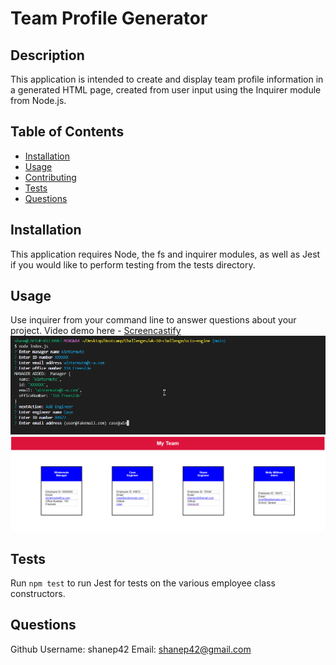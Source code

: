 # Team Profile Generator 

## Description 
This application is intended to create and display team profile information in a generated HTML page, created from user input using the Inquirer module from Node.js.
 
## Table of Contents
* [Installation](#installation)
* [Usage](#usage)
* [Contributing](#contributing)
* [Tests](#tests)
* [Questions](#questions)

## Installation
This application requires Node, the fs and inquirer modules, as well as Jest if you would like to perform testing from the tests directory.

## Usage 
Use inquirer from your command line to answer questions about your project.
Video demo here - [Screencastify](https://watch.screencastify.com/v/ItXNTxYfcn9WL3cDm4qH)<br>
<img src="./assets/screenshot.png">
<img src="./assets/screenshot2.png">

## Tests
Run `npm test` to run Jest for tests on the various employee class constructors. 

## Questions
Github Username: shanep42
Email: shanep42@gmail.com
